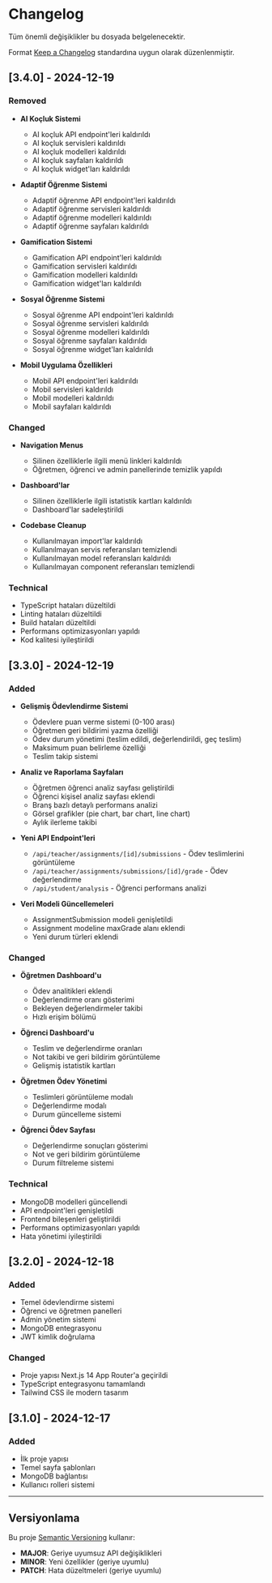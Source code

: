 # Changelog

Tüm önemli değişiklikler bu dosyada belgelenecektir.

Format [Keep a Changelog](https://keepachangelog.com/en/1.0.0/) standardına uygun olarak düzenlenmiştir.

## [3.4.0] - 2024-12-19

### Removed
- **AI Koçluk Sistemi**
  - AI koçluk API endpoint'leri kaldırıldı
  - AI koçluk servisleri kaldırıldı
  - AI koçluk modelleri kaldırıldı
  - AI koçluk sayfaları kaldırıldı
  - AI koçluk widget'ları kaldırıldı

- **Adaptif Öğrenme Sistemi**
  - Adaptif öğrenme API endpoint'leri kaldırıldı
  - Adaptif öğrenme servisleri kaldırıldı
  - Adaptif öğrenme modelleri kaldırıldı
  - Adaptif öğrenme sayfaları kaldırıldı

- **Gamification Sistemi**
  - Gamification API endpoint'leri kaldırıldı
  - Gamification servisleri kaldırıldı
  - Gamification modelleri kaldırıldı
  - Gamification widget'ları kaldırıldı

- **Sosyal Öğrenme Sistemi**
  - Sosyal öğrenme API endpoint'leri kaldırıldı
  - Sosyal öğrenme servisleri kaldırıldı
  - Sosyal öğrenme modelleri kaldırıldı
  - Sosyal öğrenme sayfaları kaldırıldı
  - Sosyal öğrenme widget'ları kaldırıldı

- **Mobil Uygulama Özellikleri**
  - Mobil API endpoint'leri kaldırıldı
  - Mobil servisleri kaldırıldı
  - Mobil modelleri kaldırıldı
  - Mobil sayfaları kaldırıldı

### Changed
- **Navigation Menus**
  - Silinen özelliklerle ilgili menü linkleri kaldırıldı
  - Öğretmen, öğrenci ve admin panellerinde temizlik yapıldı

- **Dashboard'lar**
  - Silinen özelliklerle ilgili istatistik kartları kaldırıldı
  - Dashboard'lar sadeleştirildi

- **Codebase Cleanup**
  - Kullanılmayan import'lar kaldırıldı
  - Kullanılmayan servis referansları temizlendi
  - Kullanılmayan model referansları kaldırıldı
  - Kullanılmayan component referansları temizlendi

### Technical
- TypeScript hataları düzeltildi
- Linting hataları düzeltildi
- Build hataları düzeltildi
- Performans optimizasyonları yapıldı
- Kod kalitesi iyileştirildi

## [3.3.0] - 2024-12-19

### Added
- **Gelişmiş Ödevlendirme Sistemi**
  - Ödevlere puan verme sistemi (0-100 arası)
  - Öğretmen geri bildirimi yazma özelliği
  - Ödev durum yönetimi (teslim edildi, değerlendirildi, geç teslim)
  - Maksimum puan belirleme özelliği
  - Teslim takip sistemi

- **Analiz ve Raporlama Sayfaları**
  - Öğretmen öğrenci analiz sayfası geliştirildi
  - Öğrenci kişisel analiz sayfası eklendi
  - Branş bazlı detaylı performans analizi
  - Görsel grafikler (pie chart, bar chart, line chart)
  - Aylık ilerleme takibi

- **Yeni API Endpoint'leri**
  - `/api/teacher/assignments/[id]/submissions` - Ödev teslimlerini görüntüleme
  - `/api/teacher/assignments/submissions/[id]/grade` - Ödev değerlendirme
  - `/api/student/analysis` - Öğrenci performans analizi

- **Veri Modeli Güncellemeleri**
  - AssignmentSubmission modeli genişletildi
  - Assignment modeline maxGrade alanı eklendi
  - Yeni durum türleri eklendi

### Changed
- **Öğretmen Dashboard'u**
  - Ödev analitikleri eklendi
  - Değerlendirme oranı gösterimi
  - Bekleyen değerlendirmeler takibi
  - Hızlı erişim bölümü

- **Öğrenci Dashboard'u**
  - Teslim ve değerlendirme oranları
  - Not takibi ve geri bildirim görüntüleme
  - Gelişmiş istatistik kartları

- **Öğretmen Ödev Yönetimi**
  - Teslimleri görüntüleme modalı
  - Değerlendirme modalı
  - Durum güncelleme sistemi

- **Öğrenci Ödev Sayfası**
  - Değerlendirme sonuçları gösterimi
  - Not ve geri bildirim görüntüleme
  - Durum filtreleme sistemi

### Technical
- MongoDB modelleri güncellendi
- API endpoint'leri genişletildi
- Frontend bileşenleri geliştirildi
- Performans optimizasyonları yapıldı
- Hata yönetimi iyileştirildi

## [3.2.0] - 2024-12-18

### Added
- Temel ödevlendirme sistemi
- Öğrenci ve öğretmen panelleri
- Admin yönetim sistemi
- MongoDB entegrasyonu
- JWT kimlik doğrulama

### Changed
- Proje yapısı Next.js 14 App Router'a geçirildi
- TypeScript entegrasyonu tamamlandı
- Tailwind CSS ile modern tasarım

## [3.1.0] - 2024-12-17

### Added
- İlk proje yapısı
- Temel sayfa şablonları
- MongoDB bağlantısı
- Kullanıcı rolleri sistemi

---

## Versiyonlama

Bu proje [Semantic Versioning](https://semver.org/spec/v2.0.0.html) kullanır:
- **MAJOR**: Geriye uyumsuz API değişiklikleri
- **MINOR**: Yeni özellikler (geriye uyumlu)
- **PATCH**: Hata düzeltmeleri (geriye uyumlu)
